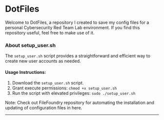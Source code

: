 # DotFiles

Welcome to DotFiles, a repository I created to save my config files for a personal Cybersecurity Red Team Lab environment. If you find this repository useful, feel free to make use of it.

### About setup_user.sh

The `setup_user.sh` script provides a straightforward and efficient way to create new user accounts as needed.

#### Usage Instructions:
1. Download the `setup_user.sh` script.
2. Grant execute permissions: `chmod +x setup_user.sh`
3. Run the script with elevated privileges: `sudo ./setup_user.sh`

Note: Check out FileFoundry repository for automating the installation and updating of configuration files in here.

---
